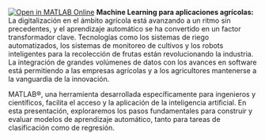 [![Open in MATLAB Online](https://www.mathworks.com/images/responsive/global/open-in-matlab-online.svg)](https://matlab.mathworks.com/open/github/v1?repo=gabyarellano/MachineLearningAgriculture)
**Machine Learning para aplicaciones agrícolas:**
La digitalización en el ámbito agrícola está avanzando a un ritmo sin precedentes, y el aprendizaje automático se ha convertido en un factor transformador clave. Tecnologías como los sistemas de riego automatizados, los sistemas de monitoreo de cultivos y los robots inteligentes para la recolección de frutas están revolucionando la industria. La integración de grandes volúmenes de datos con los avances en software está permitiendo a las empresas agrícolas y a los agricultores mantenerse a la vanguardia de la innovación.

MATLAB®, una herramienta desarrollada específicamente para ingenieros y científicos, facilita el acceso y la aplicación de la inteligencia artificial. En esta presentación, exploraremos los pasos fundamentales para construir y evaluar modelos de aprendizaje automático, tanto para tareas de clasificación como de regresión.


